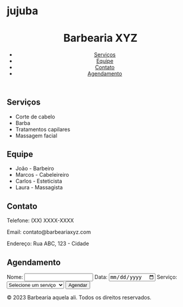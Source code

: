 # jujuba

<!DOCTYPE html>
<html>
<head>
  <title>Barbearia sim</title>
  <link rel="stylesheet" type="text/css" href="style.css">
</head>
<body>
  <header>
    <h1>Barbearia XYZ</h1>
    <nav>
      <ul>
        <li><a href="#servicos">Serviços</a></li>
        <li><a href="#equipe">Equipe</a></li>
        <li><a href="#contato">Contato</a></li>
        <li><a href="#agendamento">Agendamento</a></li>
      </ul>
    </nav>
  </header>
  
  <section id="servicos">
    <h2>Serviços</h2>
    <ul>
      <li>Corte de cabelo</li>
      <li>Barba</li>
      <li>Tratamentos capilares</li>
      <li>Massagem facial</li>
    </ul>
  </section>
  
  <section id="equipe">
    <h2>Equipe</h2>
    <ul>
      <li>João - Barbeiro</li>
      <li>Marcos - Cabeleireiro</li>
      <li>Carlos - Esteticista</li>
      <li>Laura - Massagista</li>
    </ul>
  </section>
  
  <section id="contato">
    <h2>Contato</h2>
    <p>Telefone: (XX) XXXX-XXXX</p>
    <p>Email: contato@barbeariaxyz.com</p>
    <p>Endereço: Rua ABC, 123 - Cidade</p>
  </section>
  
  <section id="agendamento">
    <h2>Agendamento</h2>
    <form>
      <label for="nome">Nome:</label>
      <input type="text" id="nome" name="nome" required>
      <label for="data">Data:</label>
      <input type="date" id="data" name="data" required>
      <label for="servico">Serviço:</label>
      <select id="servico" name="servico" required>
        <option value="">Selecione um serviço</option>
        <option value="corte">Corte de cabelo</option>
        <option value="barba">Barba</option>
        <option value="tratamento">Tratamentos capilares</option>
        <option value="massagem">Massagem facial</option>
      </select>
      <input type="submit" value="Agendar">
    </form>
  </section>
  
  <footer>
    <p>© 2023 Barbearia aquela ali. Todos os direitos reservados.</p>
  </footer>
</body>
</html>
